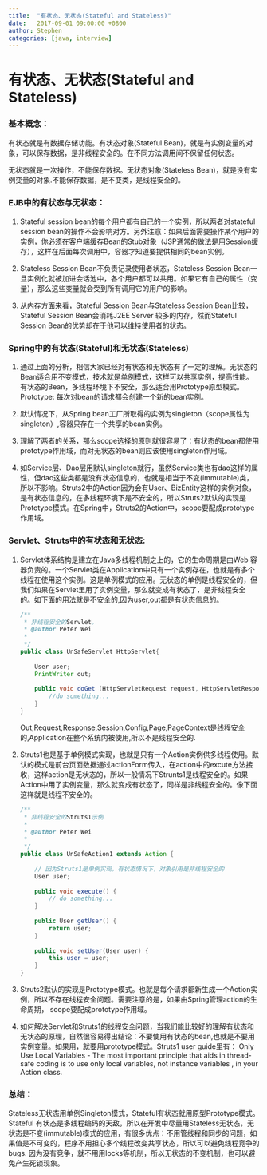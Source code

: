 ```yaml
---
title:  "有状态、无状态(Stateful and Stateless)"
date:   2017-09-01 09:00:00 +0800
author: Stephen
categories: [java, interview]
---
```


# 有状态、无状态(Stateful and Stateless)

### 基本概念： 

有状态就是有数据存储功能。有状态对象(Stateful Bean)，就是有实例变量的对象，可以保存数据，是非线程安全的。在不同方法调用间不保留任何状态。 

无状态就是一次操作，不能保存数据。无状态对象(Stateless Bean)，就是没有实例变量的对象.不能保存数据，是不变类，是线程安全的。 

### EJB中的有状态与无状态： 

1. Stateful session bean的每个用户都有自己的一个实例，所以两者对stateful session bean的操作不会影响对方。另外注意：如果后面需要操作某个用户的实例，你必须在客户端缓存Bean的Stub对象（JSP通常的做法是用Session缓存），这样在后面每次调用中，容器才知道要提供相同的bean实例。 

2. Stateless Session Bean不负责记录使用者状态，Stateless Session Bean一旦实例化就被加进会话池中，各个用户都可以共用。如果它有自己的属性（变量），那么这些变量就会受到所有调用它的用户的影响。 

3. 从内存方面来看，Stateful Session Bean与Stateless Session Bean比较，Stateful Session Bean会消耗J2EE Server 较多的内存，然而Stateful Session Bean的优势却在于他可以维持使用者的状态。 

### Spring中的有状态(Stateful)和无状态(Stateless) 

1. 通过上面的分析，相信大家已经对有状态和无状态有了一定的理解。无状态的Bean适合用不变模式，技术就是单例模式，这样可以共享实例，提高性能。有状态的Bean，多线程环境下不安全，那么适合用Prototype原型模式。Prototype: 每次对bean的请求都会创建一个新的bean实例。 

2. 默认情况下，从Spring bean工厂所取得的实例为singleton（scope属性为singleton）,容器只存在一个共享的bean实例。 

3. 理解了两者的关系，那么scope选择的原则就很容易了：有状态的bean都使用prototype作用域，而对无状态的bean则应该使用singleton作用域。 

4. 如Service层、Dao层用默认singleton就行，虽然Service类也有dao这样的属性，但dao这些类都是没有状态信息的，也就是相当于不变(immutable)类，所以不影响。Struts2中的Action因为会有User、BizEntity这样的实例对象，是有状态信息的，在多线程环境下是不安全的，所以Struts2默认的实现是Prototype模式。在Spring中，Struts2的Action中，scope要配成prototype作用域。 

### Servlet、Struts中的有状态和无状态: 

1. Servlet体系结构是建立在Java多线程机制之上的，它的生命周期是由Web 容器负责的。一个Servlet类在Application中只有一个实例存在，也就是有多个线程在使用这个实例。这是单例模式的应用。无状态的单例是线程安全的，但我们如果在Servlet里用了实例变量，那么就变成有状态了，是非线程安全的。如下面的用法就是不安全的,因为user,out都是有状态信息的。

   ```java
   /** 
    * 非线程安全的Servlet。 
    * @author Peter Wei 
    * 
    */  
   public class UnSafeServlet HttpServlet{  
      
       User user;  
       PrintWriter out;  
      
       public void doGet (HttpServletRequest request, HttpServletResponse response)throws ServletException, IOException{  
           //do something...  
       }  
   }  
   ```

   Out,Request,Response,Session,Config,Page,PageContext是线程安全的,Application在整个系统内被使用,所以不是线程安全的.

2. Struts1也是基于单例模式实现，也就是只有一个Action实例供多线程使用。默认的模式是前台页面数据通过actionForm传入，在action中的excute方法接收，这样action是无状态的，所以一般情况下Strunts1是线程安全的。如果Action中用了实例变量，那么就变成有状态了，同样是非线程安全的。像下面这样就是线程不安全的。

   ```java
   /** 
    * 非线程安全的Struts1示例 
    *  
    * @author Peter Wei 
    *  
    */  
   public class UnSafeAction1 extends Action {  
     
       // 因为Struts1是单例实现，有状态情况下，对象引用是非线程安全的  
       User user;  
     
       public void execute() {  
           // do something...  
       }  
     
       public User getUser() {  
           return user;  
       }  
     
       public void setUser(User user) {  
           this.user = user;  
       }  
   }  
   ```

3. Struts2默认的实现是Prototype模式。也就是每个请求都新生成一个Action实例，所以不存在线程安全问题。需要注意的是，如果由Spring管理action的生命周期， scope要配成prototype作用域。 

4. 如何解决Servlet和Struts1的线程安全问题，当我们能比较好的理解有状态和无状态的原理，自然很容易得出结论：不要使用有状态的bean,也就是不要用实例变量。如果用，就要用prototype模式。Struts1 user guide里有： Only Use Local Variables - The most important principle that aids in thread-safe coding is to use only local variables, not instance variables , in your Action class. 

### 总结： 
Stateless无状态用单例Singleton模式，Stateful有状态就用原型Prototype模式。 
Stateful 有状态是多线程编码的天敌，所以在开发中尽量用Stateless无状态，无状态是不变(immutable)模式的应用，有很多优点：不用管线程和同步的问题，如果值是不可变的，程序不用担心多个线程改变共享状态，所以可以避免线程竞争的bugs. 因为没有竞争，就不用用locks等机制，所以无状态的不变机制，也可以避免产生死锁现象。 
